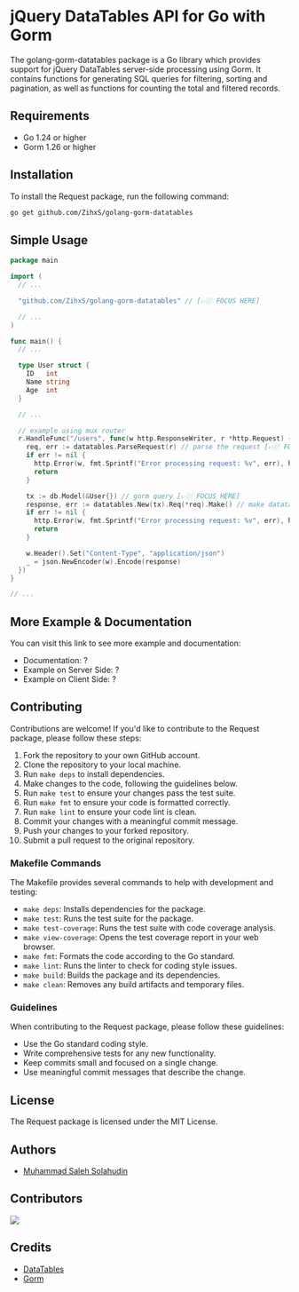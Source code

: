 # jQuery DataTables API for Go with Gorm

The golang-gorm-datatables package is a Go library which provides support for jQuery DataTables server-side processing using Gorm. It contains functions for generating SQL queries for filtering, sorting and pagination, as well as functions for counting the total and filtered records.

## Requirements

- Go 1.24 or higher
- Gorm 1.26 or higher

## Installation

To install the Request package, run the following command:

```bash
go get github.com/ZihxS/golang-gorm-datatables
```

## Simple Usage

```go
package main

import (
  // ...

  "github.com/ZihxS/golang-gorm-datatables" // [👉🏼 FOCUS HERE]

  // ...
)

func main() {
  // ...

  type User struct {
    ID   int
    Name string
    Age  int
  }

  // ...

  // example using mux router
  r.HandleFunc("/users", func(w http.ResponseWriter, r *http.Request) {
    req, err := datatables.ParseRequest(r) // parse the request [👉🏼 FOCUS HERE]
    if err != nil {
      http.Error(w, fmt.Sprintf("Error processing request: %v", err), http.StatusInternalServerError)
      return
    }

    tx := db.Model(&User{}) // gorm query [👉🏼 FOCUS HERE]
    response, err := datatables.New(tx).Req(*req).Make() // make datatables [👉🏼 FOCUS HERE]
    if err != nil {
      http.Error(w, fmt.Sprintf("Error processing request: %v", err), http.StatusInternalServerError)
      return
    }

    w.Header().Set("Content-Type", "application/json")
    _ = json.NewEncoder(w).Encode(response)
  })
}

// ...
```

## More Example & Documentation

You can visit this link to see more example and documentation:
- Documentation: ?
- Example on Server Side: ?
- Example on Client Side: ?

## Contributing

Contributions are welcome! If you'd like to contribute to the Request package, please follow these steps:

1. Fork the repository to your own GitHub account.
2. Clone the repository to your local machine.
3. Run `make deps` to install dependencies.
4. Make changes to the code, following the guidelines below.
5. Run `make test` to ensure your changes pass the test suite.
6. Run `make fmt` to ensure your code is formatted correctly.
7. Run `make lint` to ensure your code lint is clean.
8. Commit your changes with a meaningful commit message.
9. Push your changes to your forked repository.
10. Submit a pull request to the original repository.

### Makefile Commands

The Makefile provides several commands to help with development and testing:

* `make deps`: Installs dependencies for the package.
* `make test`: Runs the test suite for the package.
* `make test-coverage`: Runs the test suite with code coverage analysis.
* `make view-coverage`: Opens the test coverage report in your web browser.
* `make fmt`: Formats the code according to the Go standard.
* `make lint`: Runs the linter to check for coding style issues.
* `make build`: Builds the package and its dependencies.
* `make clean`: Removes any build artifacts and temporary files.

### Guidelines

When contributing to the Request package, please follow these guidelines:

* Use the Go standard coding style.
* Write comprehensive tests for any new functionality.
* Keep commits small and focused on a single change.
* Use meaningful commit messages that describe the change.

## License

The Request package is licensed under the MIT License.

## Authors

* [Muhammad Saleh Solahudin](https://github.com/ZihxS)

## Contributors

<a href="https://github.com/ZihxS/graphs/contributors">
  <img src="https://contributors-img.web.app/image?repo=ZihxS/golang-gorm-datatables" />
</a>

## Credits

- [DataTables](https://datatables.net)
- [Gorm](https://gorm.io)
